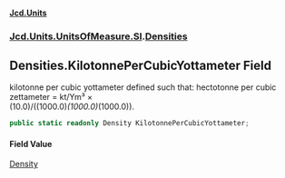 #### [Jcd.Units](index.md 'index')
### [Jcd.Units.UnitsOfMeasure.SI](Jcd.Units.UnitsOfMeasure.SI.md 'Jcd.Units.UnitsOfMeasure.SI').[Densities](Densities.md 'Jcd.Units.UnitsOfMeasure.SI.Densities')

## Densities.KilotonnePerCubicYottameter Field

kilotonne per cubic yottameter defined such that: hectotonne per cubic zettameter = kt/Ym³ ×  
(10.0)/((1000.0)*(1000.0)*(1000.0)).

```csharp
public static readonly Density KilotonnePerCubicYottameter;
```

#### Field Value
[Density](Density.md 'Jcd.Units.UnitTypes.Density')